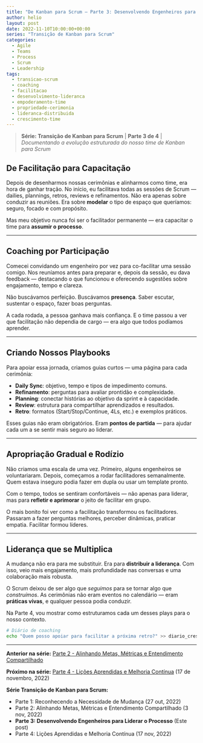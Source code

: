 ```yaml
---
title: "De Kanban para Scrum – Parte 3: Desenvolvendo Engenheiros para Liderar o Processo"
author: helio
layout: post
date: 2022-11-10T10:00:00+00:00
series: "Transição de Kanban para Scrum"
categories:
  - Agile
  - Teams
  - Process
  - Scrum
  - Leadership
tags:
  - transicao-scrum
  - coaching
  - facilitacao
  - desenvolvimento-lideranca
  - empoderamento-time
  - propriedade-cerimonia
  - lideranca-distribuida
  - crescimento-time
---
```


> **Série: Transição de Kanban para Scrum** | **Parte 3 de 4** | _Documentando a evolução estruturada do nosso time de Kanban para Scrum_

## De Facilitação para Capacitação

Depois de desenharmos nossas cerimônias e alinharmos como time, era hora de ganhar tração. No início, eu facilitava todas as sessões de Scrum — dailies, plannings, retros, reviews e refinamentos. Não era apenas sobre conduzir as reuniões. Era sobre **modelar** o tipo de espaço que queríamos: seguro, focado e com propósito.

Mas meu objetivo nunca foi ser o facilitador permanente — era capacitar o time para **assumir o processo**.

---

## Coaching por Participação

Comecei convidando um engenheiro por vez para co-facilitar uma sessão comigo. Nos reuníamos antes para preparar e, depois da sessão, eu dava feedback — destacando o que funcionou e oferecendo sugestões sobre engajamento, tempo e clareza.

Não buscávamos perfeição. Buscávamos **presença**. Saber escutar, sustentar o espaço, fazer boas perguntas.

A cada rodada, a pessoa ganhava mais confiança. E o time passou a ver que facilitação não dependia de cargo — era algo que todos podíamos aprender.

---

## Criando Nossos Playbooks

Para apoiar essa jornada, criamos guias curtos — uma página para cada cerimônia:

- **Daily Sync**: objetivo, tempo e tipos de impedimento comuns.
- **Refinamento**: perguntas para avaliar prontidão e complexidade.
- **Planning**: conectar histórias ao objetivo da sprint e à capacidade.
- **Review**: estrutura para compartilhar aprendizados e resultados.
- **Retro**: formatos (Start/Stop/Continue, 4Ls, etc.) e exemplos práticos.

Esses guias não eram obrigatórios. Eram **pontos de partida** — para ajudar cada um a se sentir mais seguro ao liderar.

---

## Apropriação Gradual e Rodízio

Não criamos uma escala de uma vez. Primeiro, alguns engenheiros se voluntariaram. Depois, começamos a rodar facilitadores semanalmente. Quem estava inseguro podia fazer em dupla ou usar um template pronto.

Com o tempo, todos se sentiram confortáveis — não apenas para liderar, mas para **refletir e aprimorar** o jeito de facilitar em grupo.

O mais bonito foi ver como a facilitação transformou os facilitadores. Passaram a fazer perguntas melhores, perceber dinâmicas, praticar empatia. Facilitar formou líderes.

---

## Liderança que se Multiplica

A mudança não era para me substituir. Era para **distribuir a liderança**. Com isso, veio mais engajamento, mais profundidade nas conversas e uma colaboração mais robusta.

O Scrum deixou de ser algo que _seguimos_ para se tornar algo que _construímos_. As cerimônias não eram eventos no calendário — eram **práticas vivas**, e qualquer pessoa podia conduzir.

Na Parte 4, vou mostrar como estruturamos cada um desses plays para o nosso contexto.

```bash
# Diário de coaching
echo "Quem posso apoiar para facilitar a próxima retro?" >> diario_crescimento.txt
```

---

**Anterior na série:** [Parte 2 - Alinhando Metas, Métricas e Entendimento Compartilhado](/pt/posts/2022-11-03-scrum-transition-part2/)

**Próximo na série:** [Parte 4 - Lições Aprendidas e Melhoria Contínua](/pt/posts/2022-11-17-scrum-transition-part4/) (17 de novembro, 2022)

**Série Transição de Kanban para Scrum:**

- Parte 1: Reconhecendo a Necessidade de Mudança (27 out, 2022)
- Parte 2: Alinhando Metas, Métricas e Entendimento Compartilhado (3 nov, 2022)
- **Parte 3: Desenvolvendo Engenheiros para Liderar o Processo** (Este post)
- Parte 4: Lições Aprendidas e Melhoria Contínua (17 nov, 2022)
